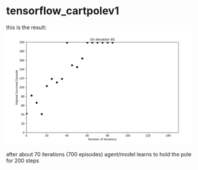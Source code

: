 # tensorflow_cartpolev1

this is the result:
![training results](./cartpole_results.png)

after about 70 iterations (700 episodes) agent/model learns to hold the pole for 200 steps
